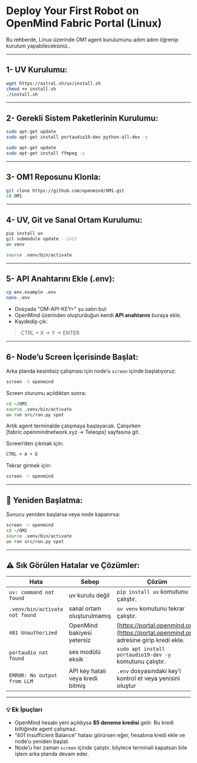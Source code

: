 # Deploy Your First Robot on OpenMind Fabric Portal (Linux)

Bu rehberde, Linux üzerinde OM1 agent kurulumunu adım adım öğrenip kurulum yapabileceksiniz..

---

## 1- UV Kurulumu:

```bash
wget https://astral.sh/uv/install.sh
chmod +x install.sh
./install.sh
```

---

## 2- Gerekli Sistem Paketlerinin Kurulumu:

```bash
sudo apt-get update
sudo apt-get install portaudio19-dev python-all-dev -y
```
```bash
sudo apt-get update
sudo apt-get install ffmpeg -y
```

---

## 3- OM1 Reposunu Klonla:

```bash
git clone https://github.com/openmind/OM1.git
cd OM1
```

---

## 4- UV, Git ve Sanal Ortam Kurulumu:

```bash
pip install uv
git submodule update --init
uv venv
```
```bash
source .venv/bin/activate
```

---

## 5- API Anahtarını Ekle (.env):

```bash
cp env.example .env
nano .env
```

- Dosyada "OM-API-KEY=" şu satırı bul:
- OpenMind üzerinden oluşturduğun kendi **API anahtarını** buraya ekle.
- Kaydedip çık:
> CTRL + X → Y → ENTER

---

## 6- Node’u Screen İçerisinde Başlat:

Arka planda kesintisiz çalışması için node’u `screen` içinde başlatıyoruz:

```bash
screen -S openmind
```

Screen oturumu açıldıktan sonra:

```bash
cd ~/OM1
source .venv/bin/activate
uv run src/run.py spot
```

Artık agent terminalde çalışmaya başlayacak.
Çalışırken [fabric.openmindnetwork.xyz → Teleops] sayfasına git.

Screen’den çıkmak için:
```bash
CTRL + A + D
```

Tekrar girmek için:
```bash
screen -r openmind
```

---

## 🔁 Yeniden Başlatma:

Sunucu yeniden başlarsa veya node kapanırsa:

```bash
screen -r openmind
cd ~/OM1
source .venv/bin/activate
uv run src/run.py spot
```

---

## ⚠️ Sık Görülen Hatalar ve Çözümler:

| Hata                           | Sebep                            | Çözüm                                                                                                |
| ------------------------------ | -------------------------------- | ---------------------------------------------------------------------------------------------------- |
| `uv: command not found`        | uv kurulu değil                  | `pip install uv` komutunu çalıştır.                                                                  |
| `.venv/bin/activate not found` | sanal ortam oluşturulmamış       | `uv venv` komutunu tekrar çalıştır.                                                                  |
| `401 Unauthorized`             | OpenMind bakiyesi yetersiz       | [https://portal.openmind.org](https://portal.openmind.org) adresine girip kredi ekle.                |
| `portaudio not found`          | ses modülü eksik                 | `sudo apt install portaudio19-dev -y`      komutunu çalıştır.                                        |
| `ERROR: No output from LLM`    | API key hatalı veya kredi bitmiş | `.env` dosyasındaki key’i kontrol et veya yenisini oluştur                                           |

---

### 💡 Ek İpuçları

* OpenMind hesabı yeni açıldıysa **$5 deneme kredisi** gelir. Bu kredi bittiğinde agent çalışmaz.
* “401 Insufficient Balance” hatası görürsen eğer, hesabına kredi ekle ve node’u yeniden başlat.
* Node’u her zaman `screen` içinde çalıştır, böylece terminali kapatsan bile işlem arka planda devam eder.
